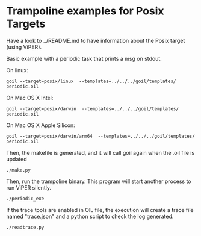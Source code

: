 # Trampoline examples for Posix Targets

Have a look to ../README.md to have information about the Posix target (using ViPER).

Basic example with a periodic task that prints a msg on stdout. 

On linux:
```
goil --target=posix/linux  --templates=../../../goil/templates/ periodic.oil
```

On Mac OS X Intel:
```
goil --target=posix/darwin  --templates=../../../goil/templates/ periodic.oil
```

On Mac OS X Apple Silicon:
```
goil --target=posix/darwin/arm64  --templates=../../../goil/templates/ periodic.oil
```

Then, the makefile is generated, and it will call goil again when the .oil file is updated

```
./make.py
```

Then, run the trampoline binary. This program will start another process to run ViPER silently.

```
./periodic_exe
```

If the trace tools are enabled in OIL file, the execution will create a trace file named "trace.json" and a python script to check the log generated.

```
./readtrace.py
```
